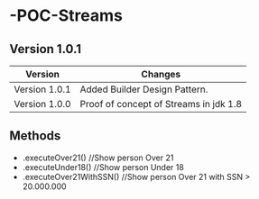 # -POC-Streams
## Version 1.0.1

Version | Changes
------------ | -------------
 Version 1.0.1 |Added Builder Design Pattern.
 Version 1.0.0 |Proof of concept of Streams in jdk 1.8

## Methods

* .executeOver21() //Show person Over 21
* .executeUnder18() //Show person Under 18
* .executeOver21WithSSN() //Show person Over 21 with SSN > 20.000.000
